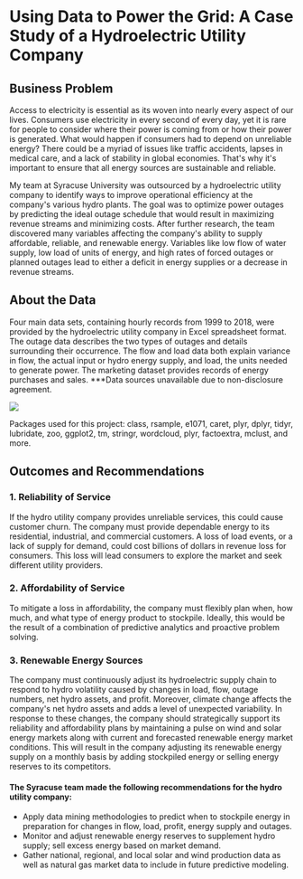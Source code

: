 # Using Data to Power the Grid: A Case Study of a Hydroelectric Utility Company

## Business Problem
Access to electricity is essential as its woven into nearly every aspect of our lives. Consumers use electricity in every second of every day, yet it is rare for people to consider where their power is coming from or how their power is generated. What would happen if consumers had to depend on unreliable energy? There could be a myriad of issues like traffic accidents, lapses in medical care, and a lack of stability in global economies. That's why it's important to ensure that all energy sources are sustainable and reliable. 

My team at Syracuse University was outsourced by a hydroelectric utility company to identify ways to improve operational efficiency at the company's various hydro plants. The goal was to optimize power outages by predicting the ideal outage schedule that would result in maximizing revenue streams and minimizing costs. After further research, the team discovered many variables affecting the company's ability to supply affordable, reliable, and renewable energy. Variables like low flow of water supply, low load of units of energy, and high rates of forced outages or planned outages lead to either a deficit in energy supplies or a decrease in revenue streams. 

## About the Data 
Four main data sets, containing hourly records from 1999 to 2018, were provided by the hydroelectric utility company in Excel spreadsheet format. The outage data describes the two types of outages and details surrounding their occurrence. The flow and load data both explain variance in flow, the actual input or hydro energy supply, and load, the units needed to generate power. The marketing dataset provides records of energy purchases and sales. ***Data sources unavailable due to non-disclosure agreement. 

![](https://github.com/vladimir-dinolov/Portfolio/blob/main/images/Hydro%20Data%202.PNG)

Packages used for this project: class, rsample, e1071, caret, plyr, dplyr, tidyr, lubridate, zoo, ggplot2, tm, stringr, wordcloud, plyr, factoextra, mclust, and more. 

## Outcomes and Recommendations 
### 1. Reliability of Service
If the hydro utility company provides unreliable services, this could cause customer churn. The company must provide dependable energy to its residential, industrial, and commercial customers. A loss of load events, or a lack of supply for demand, could cost billions of dollars in revenue loss for consumers. This loss will lead consumers to explore the market and seek different utility providers. 

### 2. Affordability of Service
To mitigate a loss in affordability, the company must flexibly plan when, how much, and what type of energy product to stockpile. Ideally, this would be the result of a combination of predictive analytics and proactive problem solving. 

### 3. Renewable Energy Sources
The company must continuously adjust its hydroelectric supply chain to respond to hydro volatility caused by changes in load, flow, outage numbers, net hydro assets, and profit. Moreover, climate change affects the company's net hydro assets and adds a level of unexpected variability. In response to these changes, the company should strategically support its reliability and affordability plans by maintaining a pulse on wind and solar energy markets along with current and forecasted renewable energy market conditions. This will result in the company adjusting its renewable energy supply on a monthly basis by adding stockpiled energy or selling energy reserves to its competitors. 

#### The Syracuse team made the following recommendations for the hydro utility company: 

* Apply data mining methodologies to predict when to stockpile energy in preparation for changes in flow, load, profit, energy supply and outages. 
* Monitor and adjust renewable energy reserves to supplement hydro supply; sell excess energy based on market demand. 
* Gather national, regional, and local solar and wind production data as well as natural gas market data to include in future predictive modeling. 
